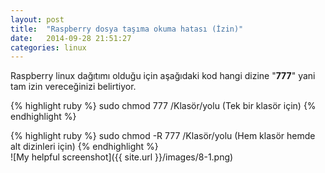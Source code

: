 ```yaml
---
layout: post
title:  "Raspberry dosya taşıma okuma hatası (İzin)"
date:   2014-09-28 21:51:27
categories: linux
---
```

Raspberry linux dağıtımı olduğu için aşağıdaki kod hangi dizine "<b>777</b>" yani tam izin vereceğinizi belirtiyor.


{% highlight ruby %}
sudo chmod 777 /Klasör/yolu (Tek bir klasör için)
{% endhighlight %}


{% highlight ruby %}
sudo chmod -R 777 /Klasör/yolu (Hem klasör hemde alt dizinleri için)
{% endhighlight %}
<br>![My helpful screenshot]({{ site.url }}/images/8-1.png)<br>